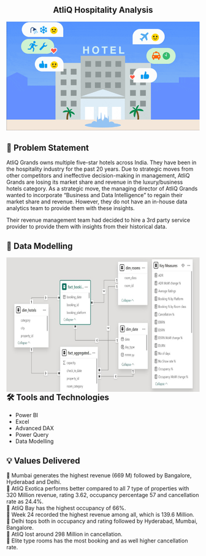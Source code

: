 
<h2 align ="center"> AtliQ Hospitality Analysis </h2>
<img src="https://github.com/Mahalak4401/PowerBI_Portfolio_Projects/blob/main/AtliQ%20Hospitality%20Revenue%20Analysis/Hotel.gif" alt="An animated example GIF" style="width:750px; height:auto;">

<h2> 🔎 Problem Statement </h2>
AtliQ Grands owns multiple five-star hotels across India. They have been in the hospitality industry for the past 20 years. Due to strategic moves from other competitors and ineffective decision-making in management, AtliQ Grands are losing its market share and revenue in the luxury/business hotels category. As a strategic move, the managing director of AtliQ Grands wanted to incorporate “Business and Data Intelligence” to regain their market share and revenue. However, they do not have an in-house data analytics team to provide them with these insights.

Their revenue management team had decided to hire a 3rd party service provider to provide them with insights from their historical data.

## 🌠  Data Modelling

<div style="margin-bottom: 20px;">
  <img align="left" alt="Coding" width="750" height="350" src="https://github.com/Mahalak4401/PowerBI_Portfolio_Projects/blob/main/AtliQ%20Hospitality%20Revenue%20Analysis/AtliQ%20Hospitality%20Data%20Model.jpeg">
</div>

<br> 

## 🛠️ Tools and Technologies

- Power BI 
- Excel
- Advanced DAX
- Power Query
- Data Modelling
## 💡 Values Delivered

🏩 Mumbai generates the highest revenue (669 M) followed by Bangalore, Hyderabad and Delhi.
<br>
🏩 AtliQ Exotica performs better compared to all 7 type of properties with 320 Million revenue, rating 3.62, occupancy percentage 57 and cancellation rate as 24.4%.
<br>
🏩 AtliQ Bay has the highest occupancy of 66%.
<br>
🏩 Week 24 recorded the highest revenue among all, which is 139.6 Million.
<br>
🏩 Delhi tops both in occupancy and rating followed by Hyderabad, Mumbai, Bangalore.
<br>
🏩 AtliQ lost around 298 Million in cancellation.
<br>
🏩 Elite type rooms has the most booking and as well higher cancellation rate.
